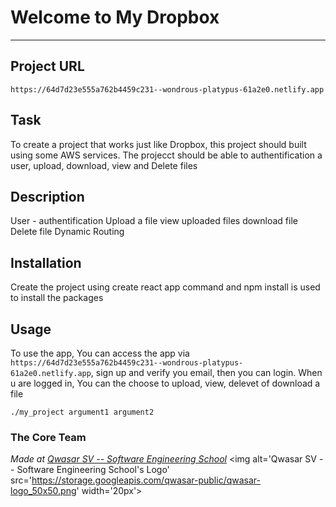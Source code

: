 # Welcome to My Dropbox
***

## Project URL 
`https://64d7d23e555a762b4459c231--wondrous-platypus-61a2e0.netlify.app`

## Task
To create a project that works just like Dropbox, this project should built using some AWS services.
The projecct should be able to authentification a user, upload, download, view and Delete files 

## Description
User - authentification
Upload a file
view uploaded files
download file
Delete file
Dynamic Routing

## Installation
Create the project using create react app command and npm install is used to install the packages 

## Usage
To use the app, You can access the app via `https://64d7d23e555a762b4459c231--wondrous-platypus-61a2e0.netlify.app`, sign up and verify
you email, then you can login. When u are logged in, You can the choose to upload, view, delevet of download a file
```
./my_project argument1 argument2
```

### The Core Team


<span><i>Made at <a href='https://qwasar.io'>Qwasar SV -- Software Engineering School</a></i></span>
<span><img alt='Qwasar SV -- Software Engineering School's Logo' src='https://storage.googleapis.com/qwasar-public/qwasar-logo_50x50.png' width='20px'></span>
